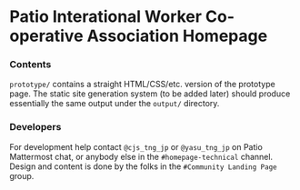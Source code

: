 Patio Interational Worker Co-operative Association Homepage
===========================================================

### Contents

`prototype/` contains a straight HTML/CSS/etc. version of the prototype
page. The static site generation system (to be added later) should produce
essentially the same output under the `output/` directory.

### Developers

For development help contact `@cjs_tng_jp` or `@yasu_tng_jp` on Patio
Mattermost chat, or anybody else in the `#homepage-technical` channel.
Design and content is done by the folks in the `#Community Landing Page`
group.
